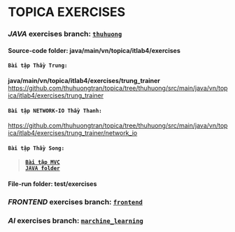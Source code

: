 # TOPICA EXERCISES 
### *JAVA* exercises branch: [`thuhuong`](https://github.com/thuhuongtran/topica/tree/thuhuong)
#### Source-code folder: java/main/vn/topica/itlab4/exercises
#### `Bài tập Thầy Trung:`
**java/main/vn/topica/itlab4/exercises/trung_trainer**
https://github.com/thuhuongtran/topica/tree/thuhuong/src/main/java/vn/topica/itlab4/exercises/trung_trainer
#### `Bài tập NETWORK-IO Thầy Thanh:`
https://github.com/thuhuongtran/topica/tree/thuhuong/src/main/java/vn/topica/itlab4/exercises/trung_trainer/network_io
#### `Bài tập Thầy Song:`
  >**[`Bài tập MVC`](https://github.com/thuhuongtran/topica/tree/frontend/mvc)**  
  >**[`JAVA folder`](https://github.com/thuhuongtran/topica/tree/thuhuong/src/main/java/vn/topica/itlab4/exercises/song_trainer)**
 
#### File-run folder: test/exercises

### *FRONTEND* exercises branch: [`frontend`](https://github.com/thuhuongtran/topica/tree/frontend)

### *AI* exercises branch: [`marchine_learning`](https://github.com/thuhuongtran/topica/tree/marchine_learning)

